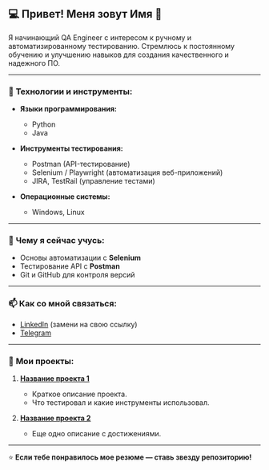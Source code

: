 ## 💻 Привет! Меня зовут **Имя** 👋

Я начинающий QA Engineer с интересом к ручному и автоматизированному тестированию. Стремлюсь к постоянному обучению и улучшению навыков для создания качественного и надежного ПО.

---

### 🔧 **Технологии и инструменты:**

- **Языки программирования:**

  - Python
  - Java

- **Инструменты тестирования:**

  - Postman (API-тестирование)
  - Selenium / Playwright (автоматизация веб-приложений)
  - JIRA, TestRail (управление тестами)

- **Операционные системы:**
  - Windows, Linux

---

### 🌱 **Чему я сейчас учусь:**

- Основы автоматизации с **Selenium**
- Тестирование API с **Postman**
- Git и GitHub для контроля версий

---

### 📫 **Как со мной связаться:**

- [LinkedIn](#) (замени на свою ссылку)
- [Telegram](#)

---

### 🚀 **Мои проекты:**

1. **[Название проекта 1](#)**

   - Краткое описание проекта.
   - Что тестировал и какие инструменты использовал.

2. **[Название проекта 2](#)**
   - Еще одно описание с достижениями.

---

⭐️ **Если тебе понравилось мое резюме — ставь звезду репозиторию!**
